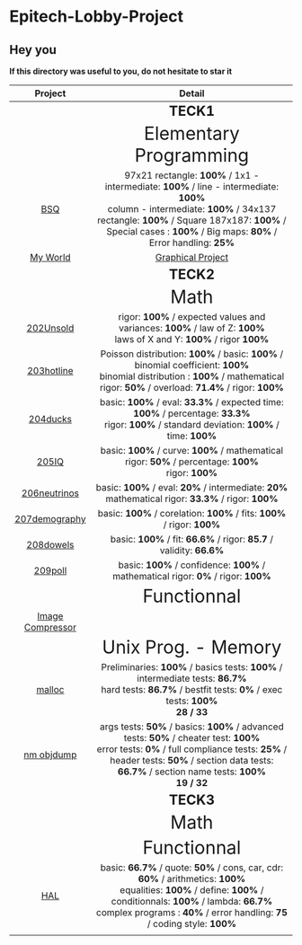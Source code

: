 # Epitech-Lobby-Project

## Hey you

**If this directory was useful to you, do not hesitate to star it**

|Project	|Detail   	|
|:--:	|:-:	|
|       | <font size="5"> **TECK1**</font> |
|       |  <font size="6"> Elementary Programming</font> |
|[BSQ](https://github.com/Tom-Hermann/BSQ)| 97x21 rectangle: **100%** / 1x1 - intermediate: **100%**  / line - intermediate: **100%** </br> column - intermediate: **100%** / 34x137 rectangle: **100%** / Square 187x187: **100%** / Special cases : **100%** / Big maps: **80%** / Error handling: **25%**      |
|[My World](https://github.com/Tom-Hermann/MyWorld) | [Graphical Project](https://github.com/Tom-Hermann/MyWorld)|
|       | <font size="5"> **TECK2**</font> |
|       |  <font size="6"> Math</font> |
|[202Unsold](https://github.com/Tom-Hermann/202Unsold)| rigor: **100%** / expected values and variances: **100%** / law of Z: **100%** </br> laws of X and Y: **100%** / rigor **100%**       |
|[203hotline](https://github.com/Tom-Hermann/203hotline)| Poisson distribution: **100%** / basic: **100%** / binomial coefficient: **100%** </br> binomial distribution : **100%** / mathematical rigor: **50%** / overload: **71.4%** / rigor: **100%**     |
|[204ducks](https://github.com/Tom-Hermann/204ducks)| basic: **100%** / eval: **33.3%** / expected time: **100%** / percentage: **33.3%** </br> rigor: **100%** / standard deviation: **100%** / time: **100%**       |
|[205IQ](https://github.com/Tom-Hermann/205IQ)|  basic: **100%** / curve: **100%** / mathematical rigor: **50%** / percentage: **100%** </br> rigor: **100%**      |
|[206neutrinos](https://github.com/Tom-Hermann/206neutrinos)| basic: **100%** / eval: **20%** / intermediate: **20%** </br> mathematical rigor: **33.3%** / rigor: **100%**       |
|[207demography](https://github.com/Tom-Hermann/207demography)| basic: **100%** / corelation: **100%** / fits: **100%** / rigor: **100%**      |
|[208dowels](https://github.com/Tom-Hermann/208dowels)| basic: **100%** / fit: **66.6%** / rigor: **85.7** / validity: **66.6%**     |
|[209poll](https://github.com/Tom-Hermann/209poll)| basic: **100%** / confidence: **100%** / mathematical rigor: **0%** / rigor: **100%**       |
|       |  <font size="6"> Functionnal</font> |
|[Image Compressor](https://github.com/Tom-Hermann/Image_Compressor)	|	|
|       |  <font size="6"> Unix Prog. - Memory</font> |
|[malloc](https://github.com/Tom-Hermann/malloc)| Preliminaries: **100%** / basics tests: **100%** / intermediate tests: **86.7%** </br> hard tests: **86.7%** / bestfit tests: **0%** /  exec tests: **100%** </br> **28 / 33**     |
|[nm objdump](https://github.com/Tom-Hermann/objdump)| args tests: **50%** / basics: **100%** / advanced tests: **50%** / cheater test: **100%** </br> error tests: **0%** / full compliance tests: **25%** / header tests: **50%** / section data tests: **66.7%** / section name tests: **100%** </br>  **19 / 32**     |
|       | <font size="5"> **TECK3**</font> |
|       |  <font size="6"> Math</font> |
|       |  <font size="6"> Functionnal</font> |
|[HAL](https://github.com/Tom-Hermann/HAL)| basic: **66.7%** / quote: **50%** / cons, car, cdr: **60%** / arithmetics: **100%**  </br> equalities: **100%** / define: **100%** / conditionnals: **100%** / lambda: **66.7%** </br>  complex programs : **40%** / error handling: **75** / coding style: **100%**|
|[]()|       |



